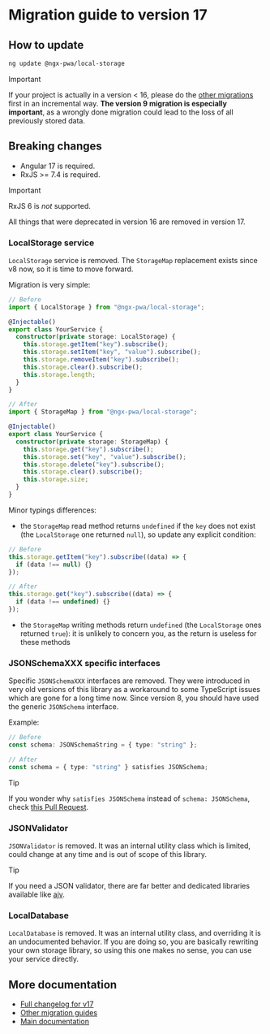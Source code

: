 # Migration guide to version 17

## How to update

```bash
ng update @ngx-pwa/local-storage
```

> [!IMPORTANT]
> If your project is actually in a version < 16, please do the [other migrations](../MIGRATION.md) first in an incremental way. **The version 9 migration is especially important**, as a wrongly done migration could lead to the loss of all previously stored data.

## Breaking changes

- Angular 17 is required.
- RxJS >= 7.4 is required.

> [!IMPORTANT]
> RxJS 6 is *not* supported.

All things that were deprecated in version 16 are removed in version 17.

### LocalStorage service

`LocalStorage` service is removed. The `StorageMap` replacement exists since v8
now, so it is time to move forward.

Migration is very simple:

```typescript
// Before
import { LocalStorage } from "@ngx-pwa/local-storage";

@Injectable()
export class YourService {
  constructor(private storage: LocalStorage) {
    this.storage.getItem("key").subscribe();
    this.storage.setItem("key", "value").subscribe();
    this.storage.removeItem("key").subscribe();
    this.storage.clear().subscribe();
    this.storage.length;
  }
}

// After
import { StorageMap } from "@ngx-pwa/local-storage";

@Injectable()
export class YourService {
  constructor(private storage: StorageMap) {
    this.storage.get("key").subscribe();
    this.storage.set("key", "value").subscribe();
    this.storage.delete("key").subscribe();
    this.storage.clear().subscribe();
    this.storage.size;
  }
}
```

Minor typings differences:

- the `StorageMap` read method returns `undefined` if the `key` does not exist
  (the `LocalStorage` one returned `null`), so update any explicit condition:

```typescript
// Before
this.storage.getItem("key").subscribe((data) => {
  if (data !== null) {}
});

// After
this.storage.get("key").subscribe((data) => {
  if (data !== undefined) {}
});
```

- the `StorageMap` writing methods return `undefined` (the `LocalStorage` ones
  returned `true`): it is unlikely to concern you, as the return is useless for
  these methods

### JSONSchemaXXX specific interfaces

Specific `JSONSchemaXXX` interfaces are removed. They were introduced in very
old versions of this library as a workaround to some TypeScript issues which are
gone for a long time now. Since version 8, you should have used the generic
`JSONSchema` interface.

Example:

```typescript
// Before
const schema: JSONSchemaString = { type: "string" };

// After
const schema = { type: "string" } satisfies JSONSchema;
```

> [!TIP]
> If you wonder why `satisfies JSONSchema` instead of `schema: JSONSchema`, check [this Pull Request](https://github.com/cyrilletuzi/angular-async-local-storage/pull/1002).

### JSONValidator

`JSONValidator` is removed. It was an internal utility class which is limited,
could change at any time and is out of scope of this library.

> [!TIP]
> If you need a JSON validator, there are far better and dedicated libraries
available like [ajv](https://ajv.js.org/).

### LocalDatabase

`LocalDatabase` is removed. It was an internal utility class, and overriding it is an undocumented behavior. If you are doing so, you are basically rewriting your own storage library, so using this one makes no sense, you can use your service directly.

## More documentation

- [Full changelog for v17](../CHANGELOG.md)
- [Other migration guides](../MIGRATION.md)
- [Main documentation](../README.md)
